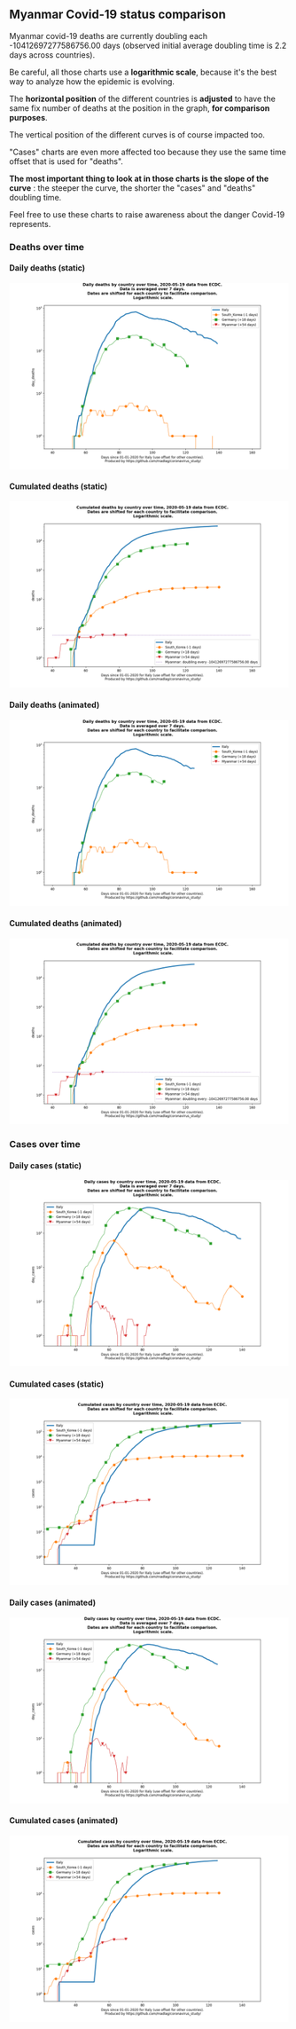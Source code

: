 ## Myanmar Covid-19 status comparison 

Myanmar covid-19 deaths are currently doubling each -10412697277586756.00 days (observed initial average doubling time is 2.2 days across countries).



Be careful, all those charts use a **logarithmic scale**, because it's the best way to analyze how the epidemic is evolving.
 
The **horizontal position** of the different countries is **adjusted** to have the same fix number of deaths at the position in the graph, **for comparison purposes**.

The vertical position of the different curves is of course impacted too.

"Cases" charts are even more affected too because they use the same time offset that is used for "deaths".

**The most important thing to look at in those charts is the slope of the curve** : the steeper the curve, the shorter the "cases" and "deaths" doubling time.

Feel free to use these charts to raise awareness about the danger Covid-19 represents. 


 
### Deaths over time
 
#### Daily deaths (static)
![Myanmar covid-19 daily deaths static chart](https://raw.githubusercontent.com/madlag/coronavirus_study/master/notebooks/graphs/2020-05-19/countries/Myanmar/2020-05-19_Myanmar_day_deaths.png "Myanmar covid-19 day_deaths static chart")   
 
#### Cumulated deaths (static)
![Myanmar covid-19 cumulated deaths static chart](https://raw.githubusercontent.com/madlag/coronavirus_study/master/notebooks/graphs/2020-05-19/countries/Myanmar/2020-05-19_Myanmar_deaths.png "Myanmar covid-19 deaths static chart")   
 
#### Daily deaths (animated)
![Myanmar covid-19 daily deaths animated chart](https://raw.githubusercontent.com/madlag/coronavirus_study/master/notebooks/graphs/2020-05-19/countries/Myanmar/2020-05-19_Myanmar_day_deaths.gif "Myanmar covid-19 day_deaths animated chart")   
 
#### Cumulated deaths (animated)
![Myanmar covid-19 cumulated deaths animated chart](https://raw.githubusercontent.com/madlag/coronavirus_study/master/notebooks/graphs/2020-05-19/countries/Myanmar/2020-05-19_Myanmar_deaths.gif "Myanmar covid-19 deaths animated chart")   

 
### Cases over time
 
#### Daily cases (static)
![Myanmar covid-19 daily cases static chart](https://raw.githubusercontent.com/madlag/coronavirus_study/master/notebooks/graphs/2020-05-19/countries/Myanmar/2020-05-19_Myanmar_day_cases.png "Myanmar covid-19 day_cases static chart")   
 
#### Cumulated cases (static)
![Myanmar covid-19 cumulated cases static chart](https://raw.githubusercontent.com/madlag/coronavirus_study/master/notebooks/graphs/2020-05-19/countries/Myanmar/2020-05-19_Myanmar_cases.png "Myanmar covid-19 cases static chart")   
 
#### Daily cases (animated)
![Myanmar covid-19 daily cases animated chart](https://raw.githubusercontent.com/madlag/coronavirus_study/master/notebooks/graphs/2020-05-19/countries/Myanmar/2020-05-19_Myanmar_day_cases.gif "Myanmar covid-19 day_cases animated chart")   
 
#### Cumulated cases (animated)
![Myanmar covid-19 cumulated cases animated chart](https://raw.githubusercontent.com/madlag/coronavirus_study/master/notebooks/graphs/2020-05-19/countries/Myanmar/2020-05-19_Myanmar_cases.gif "Myanmar covid-19 cases animated chart")   

